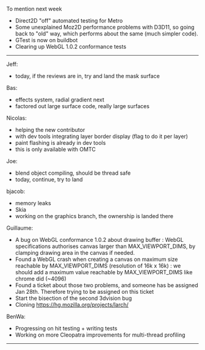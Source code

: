 To mention next week
* Direct2D "off" automated testing for Metro
* Some unexplained Moz2D performance problems with D3D11, so going back to "old" way, which performs about the same (much simpler code).
* GTest is now on buildbot
* Clearing up WebGL 1.0.2 conformance tests

________________


Jeff:
* today, if the reviews are in, try and land the mask surface

Bas:
* effects system, radial gradient next
* factored out large surface code, really large surfaces

Nicolas:
* helping the new contributor
* with dev tools integrating layer border display (flag to do it per layer)
* paint flashing is already in dev tools
* this is only available with OMTC

Joe:
* blend object compiling, should be thread safe
* today, continue, try to land

bjacob:
* memory leaks
* Skia
* working on the graphics branch, the ownership is landed there

Guillaume:
* A bug on WebGL conformance 1.0.2 about drawing buffer : WebGL specifications authorises canvas larger than MAX_VIEWPORT_DIMS, by clamping drawing area in the canvas if needed.
* Found a WebGL crash when creating a canvas on maximum size reachable by MAX_VIEWPORT_DIMS (resolution of 16k x 16k) : we should add a maximum value reachable by MAX_VIEWPORT_DIMS like chrome did (~4096)
* Found a ticket about those two problems, and someone has be assigned Jan 28th. Therefore trying to be assigned on this ticket
* Start the bisection of the second 3dvision bug
* Cloning https://hg.mozilla.org/projects/larch/

BenWa:
* Progressing on hit testing + writing tests
* Working on more Cleopatra improvements for multi-thread profiling

________________


